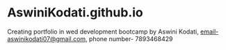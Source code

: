 # AswiniKodati.github.io
Creating portfolio in wed development bootcamp by Aswini Kodati, email-aswinikodati07@gmail.com, phone number- 7893468429

